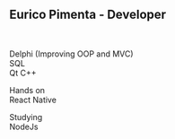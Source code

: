 <div>
  <h2>Eurico Pimenta - Developer</h2><br>  
</div>

Delphi (Improving OOP and MVC) </br>
SQL </br>
Qt C++ </br>

Hands on </br>
  React Native
</br>

Studying </br>
  NodeJs
